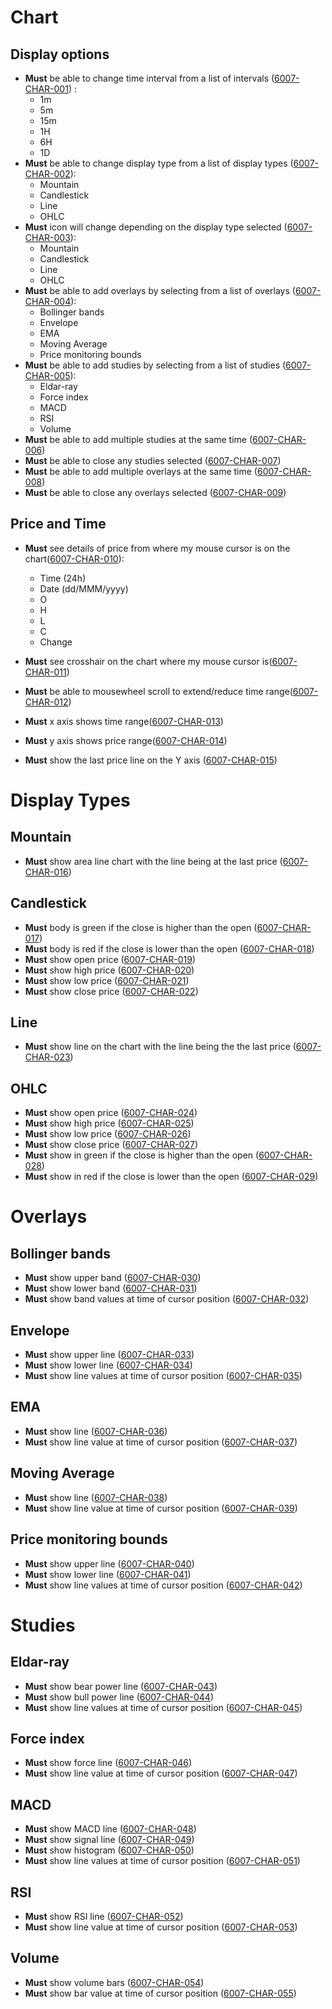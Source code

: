 # Chart

## Display options

- **Must** be able to change time interval from a list of intervals (<a name="6007-CHAR-001" href="#6007-CHAR-001">6007-CHAR-001</a>) :
  - 1m
  - 5m
  - 15m
  - 1H
  - 6H
  - 1D
- **Must** be able to change display type from a list of display types (<a name="6007-CHAR-002" href="#6007-CHAR-002">6007-CHAR-002</a>):
  - Mountain
  - Candlestick
  - Line
  - OHLC
- **Must** icon will change depending on the display type selected (<a name="6007-CHAR-003" href="#6007-CHAR-003">6007-CHAR-003</a>):
  - Mountain
  - Candlestick
  - Line
  - OHLC
- **Must** be able to add overlays by selecting from a list of overlays (<a name="6007-CHAR-004" href="#6007-CHAR-004">6007-CHAR-004</a>):
  - Bollinger bands
  - Envelope
  - EMA
  - Moving Average
  - Price monitoring bounds
- **Must** be able to add studies by selecting from a list of studies (<a name="6007-CHAR-005" href="#6007-CHAR-005">6007-CHAR-005</a>):
  - Eldar-ray
  - Force index
  - MACD
  - RSI
  - Volume
- **Must** be able to add multiple studies at the same time (<a name="6007-CHAR-006" href="#6007-CHAR-006">6007-CHAR-006</a>)
- **Must** be able to close any studies selected (<a name="6007-CHAR-007" href="#6007-CHAR-007">6007-CHAR-007</a>)
- **Must** be able to add multiple overlays at the same time (<a name="6007-CHAR-008" href="#6007-CHAR-008">6007-CHAR-008</a>)
- **Must** be able to close any overlays selected (<a name="6007-CHAR-009" href="#6007-CHAR-009">6007-CHAR-009</a>)

## Price and Time

- **Must** see details of price from where my mouse cursor is on the chart(<a name="6007-CHAR-010" href="#6007-CHAR-010">6007-CHAR-010</a>):

  - Time (24h)
  - Date (dd/MMM/yyyy)
  - O
  - H
  - L
  - C
  - Change

- **Must** see crosshair on the chart where my mouse cursor is(<a name="6007-CHAR-011" href="#6007-CHAR-011">6007-CHAR-011</a>)
- **Must** be able to mousewheel scroll to extend/reduce time range(<a name="6007-CHAR-012" href="#6007-CHAR-012">6007-CHAR-012</a>)
- **Must** x axis shows time range(<a name="6007-CHAR-013" href="#6007-CHAR-013">6007-CHAR-013</a>)
- **Must** y axis shows price range(<a name="6007-CHAR-014" href="#6007-CHAR-014">6007-CHAR-014</a>)
- **Must** show the last price line on the Y axis (<a name="6007-CHAR-015" href="#6007-CHAR-015">6007-CHAR-015</a>)

# Display Types

## Mountain

- **Must** show area line chart with the line being at the last price (<a name="6007-CHAR-016" href="#6007-CHAR-016">6007-CHAR-016</a>)

## Candlestick

- **Must** body is green if the close is higher than the open (<a name="6007-CHAR-017" href="#6007-CHAR-017">6007-CHAR-017</a>)
- **Must** body is red if the close is lower than the open (<a name="6007-CHAR-018" href="#6007-CHAR-018">6007-CHAR-018</a>)
- **Must** show open price (<a name="6007-CHAR-019" href="#6007-CHAR-019">6007-CHAR-019</a>)
- **Must** show high price (<a name="6007-CHAR-020" href="#6007-CHAR-020">6007-CHAR-020</a>)
- **Must** show low price (<a name="6007-CHAR-021" href="#6007-CHAR-021">6007-CHAR-021</a>)
- **Must** show close price (<a name="6007-CHAR-022" href="#6007-CHAR-022">6007-CHAR-022</a>)

## Line

- **Must** show line on the chart with the line being the the last price (<a name="6007-CHAR-023" href="#6007-CHAR-023">6007-CHAR-023</a>)

## OHLC

- **Must** show open price (<a name="6007-CHAR-024" href="#6007-CHAR-024">6007-CHAR-024</a>)
- **Must** show high price (<a name="6007-CHAR-025" href="#6007-CHAR-025">6007-CHAR-025</a>)
- **Must** show low price (<a name="6007-CHAR-026" href="#6007-CHAR-026">6007-CHAR-026</a>)
- **Must** show close price (<a name="6007-CHAR-027" href="#6007-CHAR-027">6007-CHAR-027</a>)
- **Must** show in green if the close is higher than the open (<a name="6007-CHAR-28" href="#6007-CHAR-028">6007-CHAR-028</a>)
- **Must** show in red if the close is lower than the open (<a name="6007-CHAR-029" href="#6007-CHAR-029">6007-CHAR-029</a>)

# Overlays

## Bollinger bands

- **Must** show upper band (<a name="6007-CHAR-030" href="#6007-CHAR-030">6007-CHAR-030</a>)
- **Must** show lower band (<a name="6007-CHAR-031" href="#6007-CHAR-031">6007-CHAR-031</a>)
- **Must** show band values at time of cursor position (<a name="6007-CHAR-032" href="#6007-CHAR-032">6007-CHAR-032</a>)

## Envelope

- **Must** show upper line (<a name="6007-CHAR-033" href="#6007-CHAR-033">6007-CHAR-033</a>)
- **Must** show lower line (<a name="6007-CHAR-034" href="#6007-CHAR-034">6007-CHAR-034</a>)
- **Must** show line values at time of cursor position (<a name="6007-CHAR-035" href="#6007-CHAR-035">6007-CHAR-035</a>)

## EMA

- **Must** show line (<a name="6007-CHAR-036" href="#6007-CHAR-036">6007-CHAR-036</a>)
- **Must** show line value at time of cursor position (<a name="6007-CHAR-037" href="#6007-CHAR-037">6007-CHAR-037</a>)

## Moving Average

- **Must** show line (<a name="6007-CHAR-038" href="#6007-CHAR-038">6007-CHAR-038</a>)
- **Must** show line value at time of cursor position (<a name="6007-CHAR-039" href="#6007-CHAR-039">6007-CHAR-039</a>)

## Price monitoring bounds

- **Must** show upper line (<a name="6007-CHAR-040" href="#6007-CHAR-040">6007-CHAR-040</a>)
- **Must** show lower line (<a name="6007-CHAR-041" href="#6007-CHAR-041">6007-CHAR-041</a>)
- **Must** show line values at time of cursor position (<a name="6007-CHAR-042" href="#6007-CHAR-042">6007-CHAR-042</a>)

# Studies

## Eldar-ray

- **Must** show bear power line (<a name="6007-CHAR-043" href="#6007-CHAR-043">6007-CHAR-043</a>)
- **Must** show bull power line (<a name="6007-CHAR-044" href="#6007-CHAR-044">6007-CHAR-044</a>)
- **Must** show line values at time of cursor position (<a name="6007-CHAR-045" href="#6007-CHAR-045">6007-CHAR-045</a>)

## Force index

- **Must** show force line (<a name="6007-CHAR-046" href="#6007-CHAR-046">6007-CHAR-046</a>)
- **Must** show line value at time of cursor position (<a name="6007-CHAR-047" href="#6007-CHAR-047">6007-CHAR-047</a>)

## MACD

- **Must** show MACD line (<a name="6007-CHAR-048" href="#6007-CHAR-048">6007-CHAR-048</a>)
- **Must** show signal line (<a name="6007-CHAR-049" href="#6007-CHAR-049">6007-CHAR-049</a>)
- **Must** show histogram (<a name="6007-CHAR-050" href="#6007-CHAR-050">6007-CHAR-050</a>)
- **Must** show line values at time of cursor position (<a name="6007-CHAR-051" href="#6007-CHAR-051">6007-CHAR-051</a>)

## RSI

- **Must** show RSI line (<a name="6007-CHAR-052" href="#6007-CHAR-052">6007-CHAR-052</a>)
- **Must** show line value at time of cursor position (<a name="6007-CHAR-053" href="#6007-CHAR-053">6007-CHAR-053</a>)

## Volume

- **Must** show volume bars (<a name="6007-CHAR-054" href="#6007-CHAR-054">6007-CHAR-054</a>)
- **Must** show bar value at time of cursor position (<a name="6007-CHAR-055" href="#6007-CHAR-055">6007-CHAR-055</a>)
